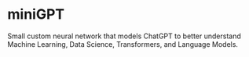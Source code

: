 # miniGPT
Small custom neural network that models ChatGPT to better understand Machine Learning, Data Science, Transformers, and Language Models.
